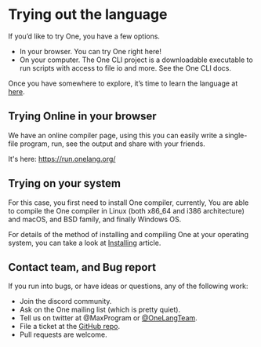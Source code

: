 # Trying out the language

If you’d like to try One, you have a few options.

- In your browser. You can try One right here!
- On your computer. The One CLI project is a downloadable executable to run scripts with access to file io and more. See the One CLI docs.

Once you have somewhere to explore, it’s time to learn the language at [here](en/syntax).

## Trying Online in your browser

We have an online compiler page, using this you can easily write a single-file program, run, see the output and share with your friends.

It's here:
<https://run.onelang.org/>

## Trying on your system

For this case, you first need to install One compiler, currently, You are able to compile the One compiler in Linux (both x86_64 and i386 architecture) and macOS, and BSD family, and finally Windows OS.

For details of the method of installing and compiling One at your operating system, you can take a look at [Installing](en/installing) article.

## Contact team, and Bug report

If you run into bugs, or have ideas or questions, any of the following work:

- Join the discord community.
- Ask on the One mailing list (which is pretty quiet).
- Tell us on twitter at @MaxProgram or [@OneLangTeam](https://twitter.com/OneLangTeam).
- File a ticket at the [GitHub repo](https://github.com/One-Language/One).
- Pull requests are welcome.
